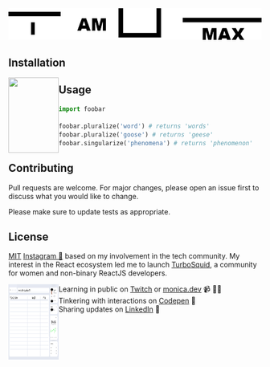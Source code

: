 <img src="https://github.com/MaxBezs/MaxBezs/blob/main/headmain.png" alt="I AM MAX">

## Installation
<img align="left" width="100" height="150" src="https://github.com/MaxBezs/MaxBezs/blob/main/sxxx.jpg">

## Usage

```python
import foobar

foobar.pluralize('word') # returns 'words'
foobar.pluralize('goose') # returns 'geese'
foobar.singularize('phenomena') # returns 'phenomenon'
```

## Contributing
Pull requests are welcome. For major changes, please open an issue first to discuss what you would like to change.

Please make sure to update tests as appropriate.

## License
[MIT](https://choosealicense.com/licenses/mit/)
<a href="https://www.instagram.com/max_bezs/">Instagram 🌟</a> based on my involvement in the tech community.  My interest in the React ecosystem led me to launch <a href="https://www.turbosquid.com/ru/Search/Artists/Max_Bezs">TurboSquid</a>, a community for women and non-binary ReactJS developers.

<a href="https://www.instagram.com/max_bezs/"><img align="left" width="100" height="150" src="https://github.com/MaxBezs/MaxBezs/blob/main/UI.jpg"></a>
- Learning in public on <a href="https://www.twitch.tv/blacktechdiva">Twitch</a> or <a href="https://www.monica.dev">monica.dev</a> 📹 ✍🏾
- Tinkering with interactions on <a href="https://codepen.io/m0nica"> Codepen</a> 🏓
- Sharing updates on <a href="https://www.linkedin.com/in/monicampowell/">LinkedIn</a> 💼
